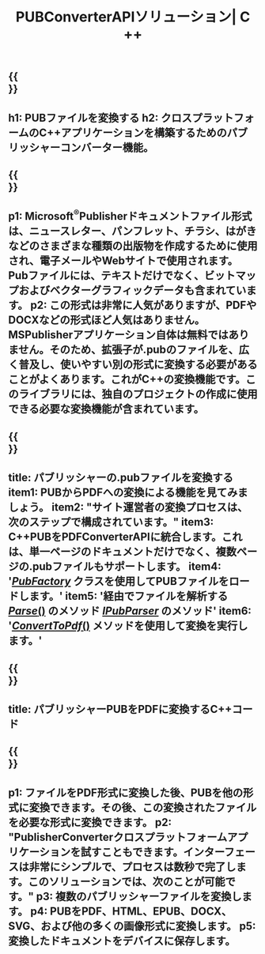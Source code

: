 ﻿---
translation: true
template: /_templates/conversion.md
title: PUBConverterAPIソリューション| C ++
url: /cpp/conversion/
description: C++ライブラリを介してプログラムでMicrosoftPublisherファイルを変換します。独自のPUBコンバーターC++プロジェクトを構築するためのシンプルなAPIソリューション。
metakeywords: pub cppコンバーター、pubファイルcppを変換します
family: pub
platformtag: cpp
feature: conversion
---

{{<section banner>}}
---
h1: PUBファイルを変換する
h2: クロスプラットフォームのC++アプリケーションを構築するためのパブリッシャーコンバーター機能。
---

{{<section overview>}}
---
p1: Microsoft<sup>®</sup>Publisherドキュメントファイル形式は、ニュースレター、パンフレット、チラシ、はがきなどのさまざまな種類の出版物を作成するために使用され、電子メールやWebサイトで使用されます。 Pubファイルには、テキストだけでなく、ビットマップおよびベクターグラフィックデータも含まれています。
p2: この形式は非常に人気がありますが、PDFやDOCXなどの形式ほど人気はありません。 MSPublisherアプリケーション自体は無料ではありません。そのため、拡張子が.pubのファイルを、広く普及し、使いやすい別の形式に変換する必要があることがよくあります。これがC++の変換機能です。このライブラリには、独自のプロジェクトの作成に使用できる必要な変換機能が含まれています。
---

{{<section feature1>}}
---
title: パブリッシャーの.pubファイルを変換する
item1: PUBからPDFへの変換による機能を見てみましょう。
item2: "サイト運営者の変換プロセスは、次のステップで構成されています。"
item3: C++PUBをPDFConverterAPIに統合します。これは、単一ページのドキュメントだけでなく、複数ページの.pubファイルもサポートします。
item4: '[*PubFactory*](https://apireference.aspose.com/pub/cpp/class/aspose.pub.pub_factory) クラスを使用してPUBファイルをロードします。'
item5: '経由でファイルを解析する [*Parse*()](https://apireference.aspose.com/pub/cpp/class/aspose.pub.i_pub_parser#ae9fc7043f382a5b4a7b694f0fe477915) のメソッド [*IPubParser*](https://apireference.aspose.com/pub/cpp/class/aspose.pub.i_pub_parser) のメソッド'
item6: '[*ConvertToPdf*()](https://apireference.aspose.com/pub/cpp/class/aspose.pub.i_pdf_converter) メソッドを使用して変換を実行します。'
---

{{<section codeexample>}}
---
title: パブリッシャーPUBをPDFに変換するC++コード
---

{{<section summary>}}
---
p1: ファイルをPDF形式に変換した後、PUBを他の形式に変換できます。その後、この変換されたファイルを必要な形式に変換できます。
p2: "PublisherConverterクロスプラットフォームアプリケーションを試すこともできます。インターフェースは非常にシンプルで、プロセスは数秒で完了します。このソリューションでは、次のことが可能です。"
p3: 複数のパブリッシャーファイルを変換します。
p4: PUBをPDF、HTML、EPUB、DOCX、SVG、および他の多くの画像形式に変換します。
p5: 変換したドキュメントをデバイスに保存します。
---